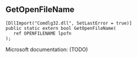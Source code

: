 ## GetOpenFileName

```
[DllImport("Comdlg32.dll", SetLastError = true)]
public static extern bool GetOpenFileName(
   ref OPENFILENAME lpofn
);
```

Microsoft documentation: (TODO)
